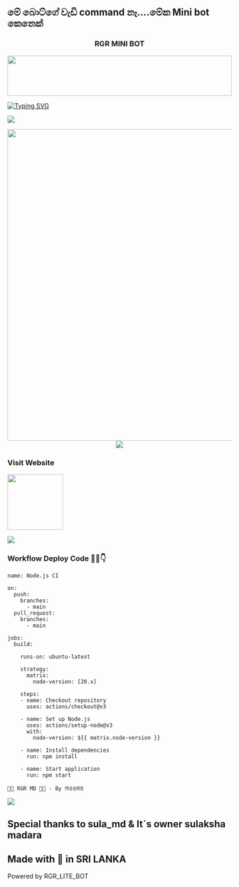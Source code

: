 ## මේ බොට්ගේ වැඩි command නෑ....මේක Mini bot කෙනෙක්

<h3 align="center" >RGR MINI BOT</h3>

<p align="center">
<img src="https://i.ibb.co/xKP86zV5/Manul-Ofc-X.jpg" height="90" width="100%">
   
<div align="left">
<a href="https://git.io/typing-svg"><img src="https://readme-typing-svg.demolab.com?font=Rubik+Dirt&size=65&pause=1000&color=F72C3F&background=FF20A500&center=true&vCenter=true&width=1000&height=150&lines=SADIYA+MD+WHATSAPP+BOT;CREATED+BY;Sadiya Tech" alt="Typing SVG" /></a>   
</p> 

<img src="https://user-images.githubusercontent.com/73097560/115834477-dbab4500-a447-11eb-908a-139a6edaec5c.gif">
   <p align="center">
<a href="https://github.com/sadiya-tech12/SADIYA-MD-V1">
    <img src="https://i.ibb.co/N6Hg4QWN/Sadiya-Md.jpg" width="700px">
  </a>
<img src="https://user-images.githubusercontent.com/73097560/115834477-dbab4500-a447-11eb-908a-139a6edaec5c.gif">

### Visit Website
<a href="https://sadiya-md-official.vercel.app/"><img src="https://img.shields.io/badge/DEPLOY-blue" width="125vm" target="_blank"></a>

<img src="https://user-images.githubusercontent.com/73097560/115834477-dbab4500-a447-11eb-908a-139a6edaec5c.gif">

### Workflow Deploy Code 📡🩷👇

```
name: Node.js CI

on:
  push:
    branches:
      - main
  pull_request:
    branches:
      - main

jobs:
  build:

    runs-on: ubuntu-latest

    strategy:
      matrix:
        node-version: [20.x]

    steps:
    - name: Checkout repository
      uses: actions/checkout@v3

    - name: Set up Node.js
      uses: actions/setup-node@v3
      with:
        node-version: ${{ matrix.node-version }}

    - name: Install dependencies
      run: npm install

    - name: Start application
      run: npm start
```

`🧑‍💻 RGR MD 🧑‍💻 - By ℜ𝔈ℌ𝔄𝔑`

<img src="https://user-images.githubusercontent.com/73097560/115834477-dbab4500-a447-11eb-908a-139a6edaec5c.gif">

## Special thanks to sula_md & It`s owner sulaksha madara

## Made with 🩷 in SRI LANKA


Powered by RGR_LITE_BOT
